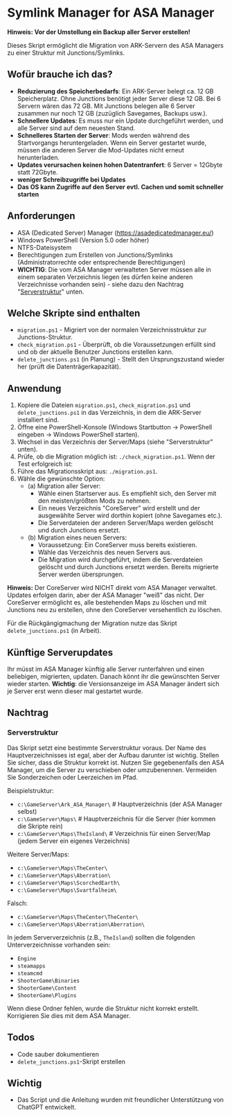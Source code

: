 # Symlink Manager for ASA Manager

**Hinweis: Vor der Umstellung ein Backup aller Server erstellen!**

Dieses Skript ermöglicht die Migration von ARK-Servern des ASA Managers zu einer Struktur mit Junctions/Symlinks.

## Wofür brauche ich das?

- **Reduzierung des Speicherbedarfs**: Ein ARK-Server belegt ca. 12 GB Speicherplatz. Ohne Junctions benötigt jeder Server diese 12 GB. Bei 6 Servern wären das 72 GB. Mit Junctions belegen alle 6 Server zusammen nur noch 12 GB (zuzüglich Savegames, Backups usw.).
- **Schnellere Updates**: Es muss nur ein Update durchgeführt werden, und alle Server sind auf dem neuesten Stand.
- **Schnelleres Starten der Server**: Mods werden während des Startvorgangs heruntergeladen. Wenn ein Server gestartet wurde, müssen die anderen Server die Mod-Updates nicht erneut herunterladen.
- **Updates verursachen keinen hohen Datentranfert**: 6 Server = 12Gbyte statt 72Gbyte.
- **weniger Schreibzugriffe bei Updates**
- **Das OS kann Zugriffe auf den Server evtl. Cachen und somit schneller starten**

## Anforderungen

- ASA (Dedicated Server) Manager (https://asadedicatedmanager.eu/)
- Windows PowerShell (Version 5.0 oder höher)
- NTFS-Dateisystem
- Berechtigungen zum Erstellen von Junctions/Symlinks (Administratorrechte oder entsprechende Berechtigungen)
- **WICHTIG**: Die vom ASA Manager verwalteten Server müssen alle in einem separaten Verzeichnis liegen (es dürfen keine anderen Verzeichnisse vorhanden sein) - siehe dazu den Nachtrag "[Serverstruktur](#Serverstruktur)" unten.

## Welche Skripte sind enthalten

- `migration.ps1` - Migriert von der normalen Verzeichnisstruktur zur Junctions-Struktur.
- `check_migration.ps1` - Überprüft, ob die Voraussetzungen erfüllt sind und ob der aktuelle Benutzer Junctions erstellen kann.
- `delete_junctions.ps1` (in Planung) - Stellt den Ursprungszustand wieder her (prüft die Datenträgerkapazität).

## Anwendung

1. Kopiere die Dateien `migration.ps1`, `check_migration.ps1` und `delete_junctions.ps1` in das Verzeichnis, in dem die ARK-Server installiert sind.
2. Öffne eine PowerShell-Konsole (Windows Startbutton -> PowerShell eingeben -> Windows PowerShell starten).
3. Wechsel in das Verzeichnis der Server/Maps (siehe "Serverstruktur" unten).
4. Prüfe, ob die Migration möglich ist: `./check_migration.ps1`. Wenn der Test erfolgreich ist:
5. Führe das Migrationsskript aus: `./migration.ps1`.
6. Wähle die gewünschte Option:
   - (a) Migration aller Server:
     - Wähle einen Startserver aus. Es empfiehlt sich, den Server mit den meisten/größten Mods zu nehmen.
     - Ein neues Verzeichnis "CoreServer" wird erstellt und der ausgewählte Server wird dorthin kopiert (ohne Savegames etc.).
     - Die Serverdateien der anderen Server/Maps werden gelöscht und durch Junctions ersetzt.
   - (b) Migration eines neuen Servers:
     - Voraussetzung: Ein CoreServer muss bereits existieren.
     - Wähle das Verzeichnis des neuen Servers aus.
     - Die Migration wird durchgeführt, indem die Serverdateien gelöscht und durch Junctions ersetzt werden. Bereits migrierte Server werden übersprungen.

**Hinweis:** Der CoreServer wird NICHT direkt vom ASA Manager verwaltet. Updates erfolgen darin, aber der ASA Manager "weiß" das nicht. Der CoreServer ermöglicht es, alle bestehenden Maps zu löschen und mit Junctions neu zu erstellen, ohne den CoreServer versehentlich zu löschen.

Für die Rückgängigmachung der Migration nutze das Skript `delete_junctions.ps1` (in Arbeit).

## Künftige Serverupdates
Ihr müsst im ASA Manager künftig alle Server runterfahren und einen beliebigen, migrierten, updaten. Danach könnt ihr die gewünschten Server wieder starten. 
**Wichtig**: die Versionsanzeige im ASA Manager ändert sich je Server erst wenn dieser mal gestartet wurde.

## Nachtrag

### Serverstruktur

Das Skript setzt eine bestimmte Serverstruktur voraus. Der Name des Hauptverzeichnisses ist egal, aber der Aufbau darunter ist wichtig. Stellen Sie sicher, dass die Struktur korrekt ist. Nutzen Sie gegebenenfalls den ASA Manager, um die Server zu verschieben oder umzubenennen. Vermeiden Sie Sonderzeichen oder Leerzeichen im Pfad.

Beispielstruktur:
- `c:\GameServer\Ark_ASA_Manager\` # Hauptverzeichnis (der ASA Manager selbst)
- `c:\GameServer\Maps\` # Hauptverzeichnis für die Server (hier kommen die Skripte rein)
- `c:\GameServer\Maps\TheIsland\` # Verzeichnis für einen Server/Map (jedem Server ein eigenes Verzeichnis)

Weitere Server/Maps:
- `c:\GameServer\Maps\TheCenter\`
- `c:\GameServer\Maps\Aberration\`
- `c:\GameServer\Maps\ScorchedEarth\`
- `c:\GameServer\Maps\Svartfalheim\`

Falsch:
- `c:\GameServer\Maps\TheCenter\TheCenter\`
- `c:\GameServer\Maps\Aberration\Aberration\`

In jedem Serververzeichnis (z.B., `TheIsland`) sollten die folgenden Unterverzeichnisse vorhanden sein:
- `Engine`
- `steamapps`
- `steamcmd`
- `ShooterGame\Binaries`
- `ShooterGame\Content`
- `ShooterGame\Plugins`

Wenn diese Ordner fehlen, wurde die Struktur nicht korrekt erstellt. Korrigieren Sie dies mit dem ASA Manager.

## Todos
- Code sauber dokumentieren
- `delete_junctions.ps1`-Skript erstellen

## Wichtig
- Das Script und die Anleitung wurden mit freundlicher Unterstützung von ChatGPT entwickelt.
